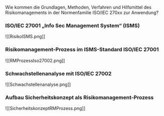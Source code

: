 Wie kommen die Grundlagen, Methoden, Verfahren und Hilfsmittel des Risikomanagements in der Normenfamilie ISO/IEC 270xx zur Anwendung?

### ISO/IEC 27001 „Info Sec Management System“ (ISMS)
![[RisikoISMS.png]]

### Risikomanagement-Prozess im ISMS-Standard ISO/IEC 27001
![[RMProzessIso27002.png]]
### Schwachstellenanalyse mit ISO/IEC 27002
![[Schwachstellenanalyse.png]]
### Aufbau Sicherheitskonzept als Risikomanagement-Prozess
![[SicherheitskonzeptRMProzess.png]]
